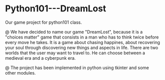 # Python101---DreamLost
Our game project for python101 class.


  @ We have decided to name our game "DreamLost", because it
is a "choices matter" game that consists in a man who
has to think twice before every move he takes. It is a 
game about chasing happines, about recovering your soul through
discovering new things and aspects in life.
  There are two worlds that the user may want to travel to.
He can choose between a medieval era and a cyberpunk era.

  @ The project has been implemented in python using tkinter and
some other modules.
